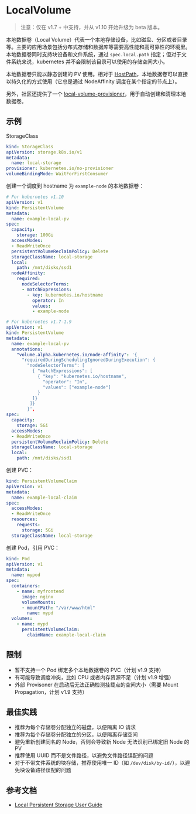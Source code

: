 # LocalVolume

> 注意：仅在 v1.7 + 中支持，并从 v1.10 开始升级为 beta 版本。

本地数据卷（Local Volume）代表一个本地存储设备，比如磁盘、分区或者目录等。主要的应用场景包括分布式存储和数据库等需要高性能和高可靠性的环境里。本地数据卷同时支持块设备和文件系统，通过 `spec.local.path` 指定；但对于文件系统来说，kubernetes 并不会限制该目录可以使用的存储空间大小。

本地数据卷只能以静态创建的 PV 使用。相对于 [HostPath](volume.md#hostPath)，本地数据卷可以直接以持久化的方式使用（它总是通过 NodeAffinity 调度在某个指定的节点上）。

另外，社区还提供了一个 [local-volume-provisioner](https://github.com/kubernetes-incubator/external-storage/tree/master/local-volume/provisioner)，用于自动创建和清理本地数据卷。

## 示例

StorageClass

```yaml
kind: StorageClass
apiVersion: storage.k8s.io/v1
metadata:
  name: local-storage
provisioner: kubernetes.io/no-provisioner
volumeBindingMode: WaitForFirstConsumer
```

创建一个调度到 hostname 为 `example-node` 的本地数据卷：

```yaml
# For kubernetes v1.10
apiVersion: v1
kind: PersistentVolume
metadata:
  name: example-local-pv
spec:
  capacity:
    storage: 100Gi
  accessModes:
  - ReadWriteOnce
  persistentVolumeReclaimPolicy: Delete
  storageClassName: local-storage
  local:
    path: /mnt/disks/ssd1
  nodeAffinity:
    required:
      nodeSelectorTerms:
      - matchExpressions:
        - key: kubernetes.io/hostname
          operator: In
          values:
          - example-node
```

```yaml
# For kubernetes v1.7-1.9
apiVersion: v1
kind: PersistentVolume
metadata:
  name: example-local-pv
  annotations:
    "volume.alpha.kubernetes.io/node-affinity": '{
      "requiredDuringSchedulingIgnoredDuringExecution": {
        "nodeSelectorTerms": [
          { "matchExpressions": [
            { "key": "kubernetes.io/hostname",
              "operator": "In",
              "values": ["example-node"]
            }
          ]}
         ]}
        }',
spec:
  capacity:
    storage: 5Gi
  accessModes:
  - ReadWriteOnce
  persistentVolumeReclaimPolicy: Delete
  storageClassName: local-storage
  local:
    path: /mnt/disks/ssd1
```

创建 PVC：

```yaml
kind: PersistentVolumeClaim
apiVersion: v1
metadata:
  name: example-local-claim
spec:
  accessModes:
  - ReadWriteOnce
  resources:
    requests:
      storage: 5Gi
  storageClassName: local-storage
```

创建 Pod，引用 PVC：

```yaml
kind: Pod
apiVersion: v1
metadata:
  name: mypod
spec:
  containers:
    - name: myfrontend
      image: nginx
      volumeMounts:
      - mountPath: "/var/www/html"
        name: mypd
  volumes:
    - name: mypd
      persistentVolumeClaim:
        claimName: example-local-claim
```

## 限制

* 暂不支持一个 Pod 绑定多个本地数据卷的 PVC（计划 v1.9 支持）
* 有可能导致调度冲突，比如 CPU 或者内存资源不足（计划 v1.9 增强）
* 外部 Provisoner 在启动后无法正确检测挂载点的空间大小（需要 Mount Propagation，计划 v1.9 支持）

## 最佳实践

* 推荐为每个存储卷分配独立的磁盘，以便隔离 IO 请求
* 推荐为每个存储卷分配独立的分区，以便隔离存储空间
* 避免重新创建同名的 Node，否则会导致新 Node 无法识别已绑定旧 Node 的 PV
* 推荐使用 UUID 而不是文件路径，以避免文件路径误配的问题
* 对于不带文件系统的块存储，推荐使用唯一 ID（如 `/dev/disk/by-id/`），以避免块设备路径误配的问题

## 参考文档

* [Local Persistent Storage User Guide](https://github.com/kubernetes-incubator/external-storage/tree/master/local-volume)

